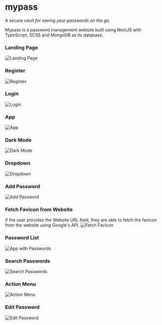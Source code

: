 # mypass
_A secure vault for saving your passwords on the go._

Mypass is a password management website built using NextJS with TypeScript, SCSS and MongoDB as its database.

### Landing Page
![Landing Page](/assets/home.png "Landing Page")

### Register
![Register](/assets/register.png "Register")

### Login
![Login](/assets/login.png "Login")

### App
![App](/assets/app.png "App")

### Dark Mode
![Dark Mode](/assets/dark_mode.png "Dark Mode")

### Dropdown
![Dropdown](/assets/dropdown.png "Dropdown")

### Add Password
![Add Password](/assets/add_password.png "Add Password")

### Fetch Favicon from Website
If the user provides the Website URL field, they are able to fetch the favicon from the website using Google's API.
![Fetch Favicon](/assets/fetch_favicon.png "Fetch Favicon")

### Password List
![App with Passwords](/assets/app_with_passwords.png "App with Passwords")

### Search Passwords
![Search Passwords](/assets/search_passwords.png "Search Passwords")

### Action Menu
![Action Menu](/assets/action_menu.png "Action Menu")

### Edit Password
![Edit Password](/assets/edit_password.png "Edit Password")
